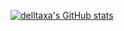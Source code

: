 [![delltaxa's GitHub stats](https://github-readme-stats.vercel.app/api?username=delltaxa)](https://github.com/delltaxa/delltaxa)
